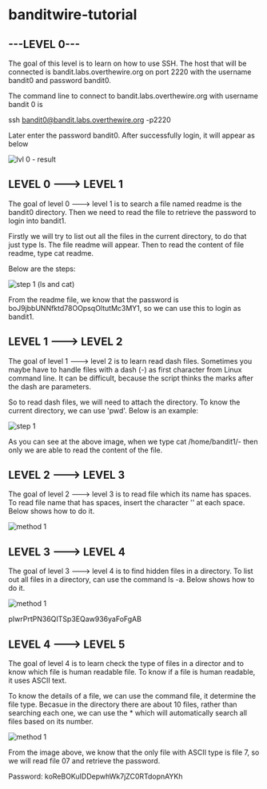 # banditwire-tutorial

---LEVEL 0---
----------------------------------------------------------------------------------------------------------------------------------------------------------------------

The goal of this level is to learn on how to use SSH. The host that will be connected is bandit.labs.overthewire.org on port 2220 with the username bandit0 and password bandit0.

The command line to connect to bandit.labs.overthewire.org with username bandit 0 is

ssh bandit0@bandit.labs.overthewire.org -p2220

Later enter the password bandit0. After successfully login, it will appear as below

![lvl 0 - result](https://user-images.githubusercontent.com/41103533/109589985-2abeb300-7b46-11eb-83d3-b31ce3187bf4.PNG)


LEVEL 0 ---> LEVEL 1
-----------------------------------------------------------------------------------------------------------------------------------------------------------------------

The goal of level 0 ---> level 1 is to search a file named readme is the bandit0 directory. Then we need to read the file to retrieve the password to login into bandit1.

Firstly we will try to list out all the files in the current directory, to do that just type ls. The file readme will appear. Then to read the content of file readme, type cat readme.

Below are the steps:

![step 1 (ls and cat)](https://user-images.githubusercontent.com/41103533/109590510-0fa07300-7b47-11eb-9760-7b6ed939821f.PNG)

From the readme file, we know that the password is boJ9jbbUNNfktd78OOpsqOltutMc3MY1, so we can use this to login as bandit1.


LEVEL 1 ---> LEVEL 2
-----------------------------------------------------------------------------------------------------------------------------------------------------------------------

The goal of level 1 ---> level 2 is to learn read dash files. Sometimes you maybe have to handle files with a dash (-) as first character from Linux command line. It can be difficult, because the script thinks the marks after the dash are parameters.

So to read dash files, we will need to attach the directory. To know the current directory, we can use 'pwd'. Below is an example:

![step 1](https://user-images.githubusercontent.com/41103533/109592790-d10cb780-7b4a-11eb-9036-8581e6b9a8c8.PNG)

As you can see at the above image, when we type cat /home/bandit1/- then only we are able to read the content of the file.

LEVEL 2 ---> LEVEL 3
-----------------------------------------------------------------------------------------------------------------------------------------------------------------------

The goal of level 2 ---> level 3 is to read file which its name has spaces. To read file name that has spaces, insert the character '\' at each space. Below shows how to do it.

![method 1](https://user-images.githubusercontent.com/41103533/109596246-d0771f80-7b50-11eb-935e-2738384b9570.PNG)

LEVEL 3 ---> LEVEL 4
-----------------------------------------------------------------------------------------------------------------------------------------------------------------------

The goal of level 3 ---> level 4 is to find hidden files in a directory. To list out all files in a directory, can use the command ls -a. Below shows how to do it.

![method 1](https://user-images.githubusercontent.com/41103533/109596518-61e69180-7b51-11eb-9001-70eef0f50c1a.PNG)

pIwrPrtPN36QITSp3EQaw936yaFoFgAB

LEVEL 4 ---> LEVEL 5
-----------------------------------------------------------------------------------------------------------------------------------------------------------------------

The goal of level 4 is to learn check the type of files in a director and to know which file is human readable file. To know if a file is human readable, it uses ASCII text.

To know the details of a file, we can use the command file, it determine the file type. Becasue in the directory there are about 10 files, rather than searching each one, we can use the * which will automatically search all files based on its number.

![method 1](https://user-images.githubusercontent.com/41103533/109768656-25d82d00-7c34-11eb-9425-7c9d007b05a5.PNG)


From the image above, we know that the only file with ASCII type is file 7, so we will read file 07 and retrieve the password. 

Password: koReBOKuIDDepwhWk7jZC0RTdopnAYKh




